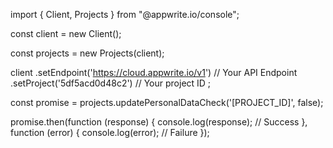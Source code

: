 import { Client,  Projects } from "@appwrite.io/console";

const client = new Client();

const projects = new Projects(client);

client
    .setEndpoint('https://cloud.appwrite.io/v1') // Your API Endpoint
    .setProject('5df5acd0d48c2') // Your project ID
;

const promise = projects.updatePersonalDataCheck('[PROJECT_ID]', false);

promise.then(function (response) {
    console.log(response); // Success
}, function (error) {
    console.log(error); // Failure
});